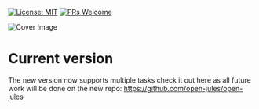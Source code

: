 [![License: MIT](https://img.shields.io/badge/License-MIT-yellow.svg)](https://opensource.org/licenses/MIT)
[![PRs Welcome](https://img.shields.io/badge/PRs-welcome-brightgreen.svg?style=flat-square)](CONTRIBUTING.md)

![Cover Image](public/cover.png)

# Current version
The new version now supports multiple tasks check it out here as all future work will be done on the new repo: https://github.com/open-jules/open-jules
